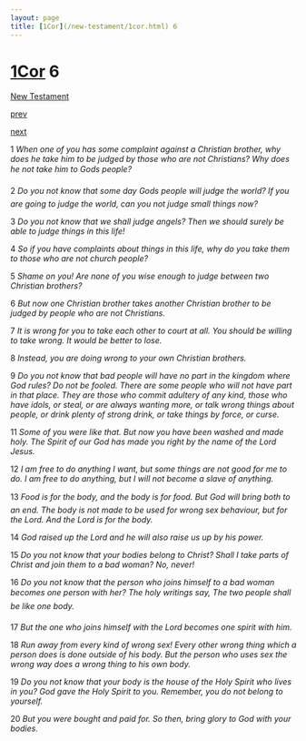 ```yaml
---
layout: page
title: [1Cor](/new-testament/1cor.html) 6
---
```


# [1Cor](/new-testament/1cor.html) 6

[New Testament](/new-testament.html)


[prev](/new-testament/1cor/1cor-5.html)


[next](/new-testament/1cor/1cor-7.html)

1 _When one of you has some complaint against a Christian brother, why does he take him to be judged by those who are not Christians? Why does he not take him to Gods people?_

2 _Do you not know that some day Gods people will judge the world? If you are going to judge the world, can you not judge small things now?_

3 _Do you not know that we shall judge angels? Then we should surely be able to judge things in this life!_

4 _So if you have complaints about things in this life, why do you take them to those who are not church people?_

5 _Shame on you! Are none of you wise enough to judge between two Christian brothers?_

6 _But now one Christian brother takes another Christian brother to be judged by people who are not Christians._

7 _It is wrong for you to take each other to court at all. You should be willing to take wrong.  It would be better to lose._

8 _Instead, you are doing wrong to your own Christian brothers._

9 _Do you not know that bad people will have no part in the kingdom where God rules? Do not be fooled. There are some people who will not have part in that place. They are those who commit adultery of any kind, those who have idols, or steal, or are always wanting more, or talk wrong things about people, or drink plenty of strong drink, or take things by force, or curse._

11 _Some of you were like that. But now you have been washed and made holy. The Spirit of our God has made you right by the name of the Lord Jesus._

12 _I am free to do anything I want, but some things are not good for me to do. I am free to do anything, but I will not become a slave of anything._

13 _Food is for the body, and the body is for food. But God will bring both to an end. The body is not made to be used for wrong sex behaviour, but for the Lord. And the Lord is for the body._

14 _God raised up the Lord and he will also raise us up by his power._

15 _Do you not know that your bodies belong to Christ? Shall I take parts of Christ and join them to a bad woman? No, never!_

16 _Do you not know that the person who joins himself to a bad woman becomes one person with her? The holy writings say, The two people shall be like one body._

17 _But the one who joins himself with the Lord becomes one spirit with him._

18 _Run away from every kind of wrong sex! Every other wrong thing which a person does is done outside of his body. But the person who uses sex the wrong way does a wrong thing to his own body._

19 _Do you not know that your body is the house of the Holy Spirit who lives in you? God gave the Holy Spirit to you. Remember, you do not belong to yourself._

20 _But you were bought and paid for. So then, bring glory to God with your bodies._

